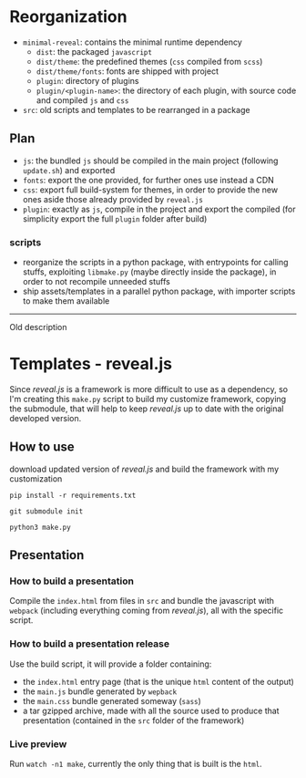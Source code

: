# Reorganization

- `minimal-reveal`: contains the minimal runtime dependency
  - `dist`: the packaged `javascript`
  - `dist/theme`: the predefined themes (`css` compiled from `scss`)
  - `dist/theme/fonts`: fonts are shipped with project
  - `plugin`: directory of plugins
  - `plugin/<plugin-name>`: the directory of each plugin, with source code and
    compiled `js` and `css`
- `src`: old scripts and templates to be rearranged in a package

## Plan

- `js`: the bundled `js` should be compiled in the main project (following
  `update.sh`) and exported
- `fonts`: export the one provided, for further ones use instead a CDN
- `css`: export full build-system for themes, in order to provide the new ones
  aside those already provided by `reveal.js`
- `plugin`: exactly as `js`, compile in the project and export the compiled (for
  simplicity export the full `plugin` folder after build)

### scripts

- reorganize the scripts in a python package, with entrypoints for calling
  stuffs, exploiting `libmake.py` (maybe directly inside the package), in
  order to not recompile unneeded stuffs
- ship assets/templates in a parallel python package, with importer scripts to
  make them available

---

Old description

# Templates - reveal.js

Since _reveal.js_ is a framework is more difficult to use as a dependency, so
I'm creating this `make.py` script to build my customize framework, copying the
submodule, that will help to keep _reveal.js_ up to date with the original
developed version.

## How to use

download updated version of _reveal.js_ and build the framework with my
customization

```shell
pip install -r requirements.txt

git submodule init

python3 make.py
```

## Presentation

### How to build a presentation

Compile the `index.html` from files in `src` and bundle the javascript with
`webpack` (including everything coming from _reveal.js_), all with the specific
script.

### How to build a presentation release

Use the build script, it will provide a folder containing:

- the `index.html` entry page (that is the unique `html` content of the output)
- the `main.js` bundle generated by `wepback`
- the `main.css` bundle generated someway (`sass`)
- a tar gzipped archive, made with all the source used to produce that
  presentation (contained in the `src` folder of the framework)

### Live preview

Run `watch -n1 make`, currently the only thing that is built is the `html`.
